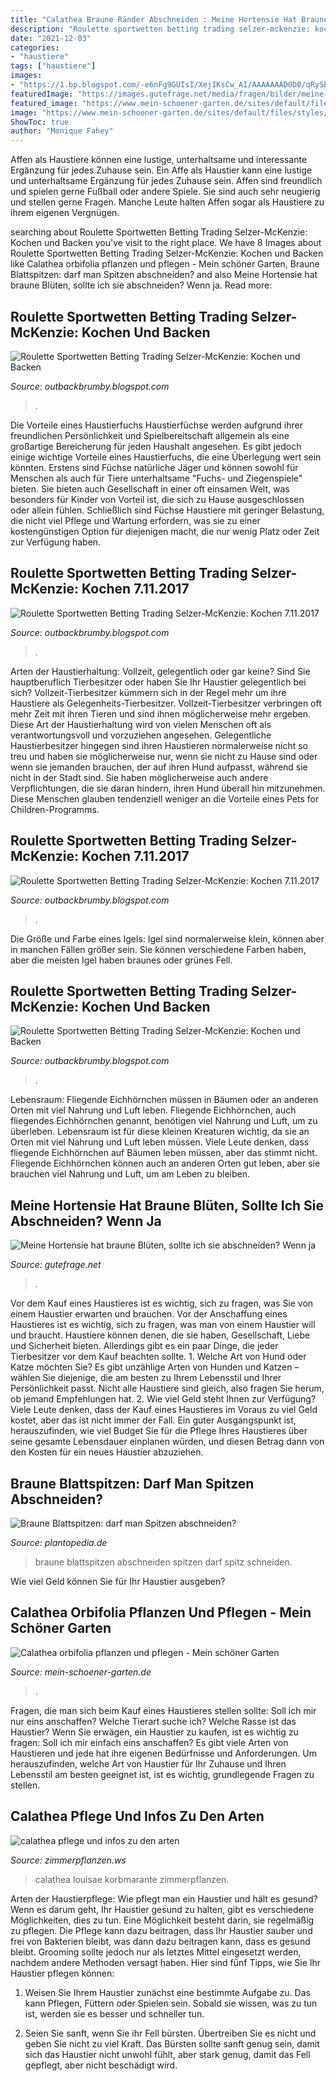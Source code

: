 ```yaml
---
title: "Calathea Braune Ränder Abschneiden : Meine Hortensie Hat Braune Blüten, Sollte Ich Sie Abschneiden? Wenn Ja"
description: "Roulette sportwetten betting trading selzer-mckenzie: kochen 7.11.2017"
date: "2021-12-03"
categories:
- "haustiere"
tags: ["haustiere"]
images:
- "https://1.bp.blogspot.com/-e6nFg9GUIsI/XejIKsCw_AI/AAAAAAAD0D0/qRySB3e120w2mIoxSK4r_A55IrjW02r0ACNcBGAsYHQ/s1600/455.JPG"
featuredImage: "https://images.gutefrage.net/media/fragen/bilder/meine-hortensie-hat-braune-blueten-sollte-ich-sie-abschneiden-wenn-ja-wie/0_original.jpg?v=1552901879000"
featured_image: "https://www.mein-schoener-garten.de/sites/default/files/styles/inline_scaled_s/public/calathea-orbifolia-zimmerpflanze-01632964-florapress.jpg?itok=ZNi3RZfy"
image: "https://www.mein-schoener-garten.de/sites/default/files/styles/inline_scaled_s/public/calathea-orbifolia-zimmerpflanze-01632964-florapress.jpg?itok=ZNi3RZfy"
ShowToc: true
author: "Monique Fahey"
---
```



Affen als Haustiere können eine lustige, unterhaltsame und interessante Ergänzung für jedes Zuhause sein.
Ein Affe als Haustier kann eine lustige und unterhaltsame Ergänzung für jedes Zuhause sein. Affen sind freundlich und spielen gerne Fußball oder andere Spiele. Sie sind auch sehr neugierig und stellen gerne Fragen. Manche Leute halten Affen sogar als Haustiere zu ihrem eigenen Vergnügen.

	

		
searching about Roulette Sportwetten Betting Trading Selzer-McKenzie: Kochen und Backen you've visit to the right place. We have 8 Images about Roulette Sportwetten Betting Trading Selzer-McKenzie: Kochen und Backen like Calathea orbifolia pflanzen und pflegen - Mein schöner Garten, Braune Blattspitzen: darf man Spitzen abschneiden? and also Meine Hortensie hat braune Blüten, sollte ich sie abschneiden? Wenn ja. Read more:
		
    
## Roulette Sportwetten Betting Trading Selzer-McKenzie: Kochen Und Backen

<img loading=lazy src="https://1.bp.blogspot.com/-e6nFg9GUIsI/XejIKsCw_AI/AAAAAAAD0D0/qRySB3e120w2mIoxSK4r_A55IrjW02r0ACNcBGAsYHQ/s1600/455.JPG" onerror="this.onerror=null;this.src='https://tse2.mm.bing.net/th?id=OIP.AFrlUknfEHew_SyZ2t_yJgAAAA&amp;pid=15.1';" alt="Roulette Sportwetten Betting Trading Selzer-McKenzie: Kochen und Backen">

_Source: outbackbrumby.blogspot.com_

>. 

	

Die Vorteile eines Haustierfuchs
Haustierfüchse werden aufgrund ihrer freundlichen Persönlichkeit und Spielbereitschaft allgemein als eine großartige Bereicherung für jeden Haushalt angesehen. Es gibt jedoch einige wichtige Vorteile eines Haustierfuchs, die eine Überlegung wert sein könnten. Erstens sind Füchse natürliche Jäger und können sowohl für Menschen als auch für Tiere unterhaltsame "Fuchs- und Ziegenspiele" bieten. Sie bieten auch Gesellschaft in einer oft einsamen Welt, was besonders für Kinder von Vorteil ist, die sich zu Hause ausgeschlossen oder allein fühlen. Schließlich sind Füchse Haustiere mit geringer Belastung, die nicht viel Pflege und Wartung erfordern, was sie zu einer kostengünstigen Option für diejenigen macht, die nur wenig Platz oder Zeit zur Verfügung haben.

    
## Roulette Sportwetten Betting Trading Selzer-McKenzie: Kochen 7.11.2017

<img loading=lazy src="https://3.bp.blogspot.com/-59atMNbRvao/WgBNzD2UEkI/AAAAAAADPwY/S2afn6KBIz42tjmN6IOMDhYHsegxsjhuACLcBGAs/s1600/16.JPG" onerror="this.onerror=null;this.src='https://tse3.mm.bing.net/th?id=OIP.l4YqgqM-zC2gw8X15upzcwAAAA&amp;pid=15.1';" alt="Roulette Sportwetten Betting Trading Selzer-McKenzie: Kochen 7.11.2017">

_Source: outbackbrumby.blogspot.com_

>. 

	

Arten der Haustierhaltung: Vollzeit, gelegentlich oder gar keine?
Sind Sie hauptberuflich Tierbesitzer oder haben Sie Ihr Haustier gelegentlich bei sich? Vollzeit-Tierbesitzer kümmern sich in der Regel mehr um ihre Haustiere als Gelegenheits-Tierbesitzer. Vollzeit-Tierbesitzer verbringen oft mehr Zeit mit ihren Tieren und sind ihnen möglicherweise mehr ergeben. Diese Art der Haustierhaltung wird von vielen Menschen oft als verantwortungsvoll und vorzuziehen angesehen.
Gelegentliche Haustierbesitzer hingegen sind ihren Haustieren normalerweise nicht so treu und haben sie möglicherweise nur, wenn sie nicht zu Hause sind oder wenn sie jemanden brauchen, der auf ihren Hund aufpasst, während sie nicht in der Stadt sind. Sie haben möglicherweise auch andere Verpflichtungen, die sie daran hindern, ihren Hund überall hin mitzunehmen. Diese Menschen glauben tendenziell weniger an die Vorteile eines Pets for Children-Programms.

    
## Roulette Sportwetten Betting Trading Selzer-McKenzie: Kochen 7.11.2017

<img loading=lazy src="https://3.bp.blogspot.com/-7um944e1M9w/WgBN2tOG87I/AAAAAAADPw4/KrFLuWJtQh4kAH7QrZKDwTS6gSmLGmHDgCLcBGAs/s320/21.JPG" onerror="this.onerror=null;this.src='https://tse4.mm.bing.net/th?id=OIP.3Zt7KUoob483S3pSmSBR3QAAAA&amp;pid=15.1';" alt="Roulette Sportwetten Betting Trading Selzer-McKenzie: Kochen 7.11.2017">

_Source: outbackbrumby.blogspot.com_

>. 

	

Die Größe und Farbe eines Igels: Igel sind normalerweise klein, können aber in manchen Fällen größer sein. Sie können verschiedene Farben haben, aber die meisten Igel haben braunes oder grünes Fell.

    
## Roulette Sportwetten Betting Trading Selzer-McKenzie: Kochen Und Backen

<img loading=lazy src="https://1.bp.blogspot.com/-hVZxr6Yj5MY/XejIIBVAt5I/AAAAAAAD0Dg/QV5tunqZGZ4UynbPTbT4VdHDmdSSItF-wCNcBGAsYHQ/s320/2.JPG" onerror="this.onerror=null;this.src='https://tse4.mm.bing.net/th?id=OIP.Tt-kBbP7_JCRZQaph1xT2QAAAA&amp;pid=15.1';" alt="Roulette Sportwetten Betting Trading Selzer-McKenzie: Kochen und Backen">

_Source: outbackbrumby.blogspot.com_

>. 

	

Lebensraum: Fliegende Eichhörnchen müssen in Bäumen oder an anderen Orten mit viel Nahrung und Luft leben.
Fliegende Eichhörnchen, auch fliegendes Eichhörnchen genannt, benötigen viel Nahrung und Luft, um zu überleben. Lebensraum ist für diese kleinen Kreaturen wichtig, da sie an Orten mit viel Nahrung und Luft leben müssen. Viele Leute denken, dass fliegende Eichhörnchen auf Bäumen leben müssen, aber das stimmt nicht. Fliegende Eichhörnchen können auch an anderen Orten gut leben, aber sie brauchen viel Nahrung und Luft, um am Leben zu bleiben.

    
## Meine Hortensie Hat Braune Blüten, Sollte Ich Sie Abschneiden? Wenn Ja

<img loading=lazy src="https://images.gutefrage.net/media/fragen/bilder/meine-hortensie-hat-braune-blueten-sollte-ich-sie-abschneiden-wenn-ja-wie/0_original.jpg?v=1552901879000" onerror="this.onerror=null;this.src='https://tse4.mm.bing.net/th?id=OIP.TFuYSQd2x0W2Qhu9T9SAVQHaNK&amp;pid=15.1';" alt="Meine Hortensie hat braune Blüten, sollte ich sie abschneiden? Wenn ja">

_Source: gutefrage.net_

>. 

	

Vor dem Kauf eines Haustieres ist es wichtig, sich zu fragen, was Sie von einem Haustier erwarten und brauchen.
Vor der Anschaffung eines Haustieres ist es wichtig, sich zu fragen, was man von einem Haustier will und braucht. Haustiere können denen, die sie haben, Gesellschaft, Liebe und Sicherheit bieten. Allerdings gibt es ein paar Dinge, die jeder Tierbesitzer vor dem Kauf beachten sollte. 1. Welche Art von Hund oder Katze möchten Sie? Es gibt unzählige Arten von Hunden und Katzen – wählen Sie diejenige, die am besten zu Ihrem Lebensstil und Ihrer Persönlichkeit passt. Nicht alle Haustiere sind gleich, also fragen Sie herum, ob jemand Empfehlungen hat. 2. Wie viel Geld steht Ihnen zur Verfügung? Viele Leute denken, dass der Kauf eines Haustieres im Voraus zu viel Geld kostet, aber das ist nicht immer der Fall. Ein guter Ausgangspunkt ist, herauszufinden, wie viel Budget Sie für die Pflege Ihres Haustieres über seine gesamte Lebensdauer einplanen würden, und diesen Betrag dann von den Kosten für ein neues Haustier abzuziehen.

    
## Braune Blattspitzen: Darf Man Spitzen Abschneiden?

<img loading=lazy src="https://www.plantopedia.de/wp-content/uploads/2021/03/gruenlilie-braune-blattspitzen-093307.jpg" onerror="this.onerror=null;this.src='https://tse3.mm.bing.net/th?id=OIP.dSaSar_OHMNk7r4b5Nc5aQHaE8&amp;pid=15.1';" alt="Braune Blattspitzen: darf man Spitzen abschneiden?">

_Source: plantopedia.de_

>braune blattspitzen abschneiden spitzen darf spitz schneiden. 

	

Wie viel Geld können Sie für Ihr Haustier ausgeben?

    
## Calathea Orbifolia Pflanzen Und Pflegen - Mein Schöner Garten

<img loading=lazy src="https://www.mein-schoener-garten.de/sites/default/files/styles/inline_scaled_s/public/calathea-orbifolia-zimmerpflanze-01632964-florapress.jpg?itok=ZNi3RZfy" onerror="this.onerror=null;this.src='https://tse2.mm.bing.net/th?id=OIP.puf-cu_HAlOhQmxeknSzNgHaHa&amp;pid=15.1';" alt="Calathea orbifolia pflanzen und pflegen - Mein schöner Garten">

_Source: mein-schoener-garten.de_

>. 

	

Fragen, die man sich beim Kauf eines Haustieres stellen sollte: Soll ich mir nur eins anschaffen? Welche Tierart suche ich? Welche Rasse ist das Haustier?
Wenn Sie erwägen, ein Haustier zu kaufen, ist es wichtig zu fragen: Soll ich mir einfach eins anschaffen? Es gibt viele Arten von Haustieren und jede hat ihre eigenen Bedürfnisse und Anforderungen. Um herauszufinden, welche Art von Haustier für Ihr Zuhause und Ihren Lebensstil am besten geeignet ist, ist es wichtig, grundlegende Fragen zu stellen.

    
## Calathea Pflege Und Infos Zu Den Arten

<img loading=lazy src="http://zimmerpflanzen.ws/wp-content/uploads/2010/06/calathea-louisae.jpg" onerror="this.onerror=null;this.src='https://tse2.mm.bing.net/th?id=OIP.n1Nt0QIk28Mlrv2PP2mjgwHaHa&amp;pid=15.1';" alt="calathea pflege und infos zu den arten">

_Source: zimmerpflanzen.ws_

>calathea louisae korbmarante zimmerpflanzen. 

	

Arten der Haustierpflege: Wie pflegt man ein Haustier und hält es gesund?
Wenn es darum geht, Ihr Haustier gesund zu halten, gibt es verschiedene Möglichkeiten, dies zu tun. Eine Möglichkeit besteht darin, sie regelmäßig zu pflegen. Die Pflege kann dazu beitragen, dass Ihr Haustier sauber und frei von Bakterien bleibt, was dann dazu beitragen kann, dass es gesund bleibt. Grooming sollte jedoch nur als letztes Mittel eingesetzt werden, nachdem andere Methoden versagt haben. Hier sind fünf Tipps, wie Sie Ihr Haustier pflegen können:
1) Weisen Sie Ihrem Haustier zunächst eine bestimmte Aufgabe zu. Das kann Pflegen, Füttern oder Spielen sein. Sobald sie wissen, was zu tun ist, werden sie es besser und schneller tun.

2) Seien Sie sanft, wenn Sie ihr Fell bürsten. Übertreiben Sie es nicht und geben Sie nicht zu viel Kraft. Das Bürsten sollte sanft genug sein, damit sich das Haustier nicht unwohl fühlt, aber stark genug, damit das Fell gepflegt, aber nicht beschädigt wird.

